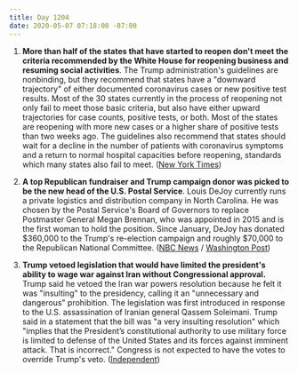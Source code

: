 ```yaml
---
title: Day 1204
date: 2020-05-07 07:18:00 -07:00
---
```


1. **More than half of the states that have started to reopen don't meet the criteria recommended by the White House for reopening business and resuming social activities**. The Trump administration's guidelines are nonbinding, but they recommend that states have a "downward trajectory" of either documented coronavirus cases or new positive test results. Most of the 30 states currently in the process of reopening not only fail to meet those basic criteria, but also have either upward trajectories for case counts, positive tests, or both. Most of the states are reopening with more new cases or a higher share of positive tests than two weeks ago. The guidelines also recommend that states should wait for a decline in the number of patients with coronavirus symptoms and a return to normal hospital capacities before reopening, standards which many states also fail to meet. ([New York Times](https://www.nytimes.com/interactive/2020/05/07/us/coronavirus-states-reopen-criteria.html))

2. **A top Republican fundraiser and Trump campaign donor was picked to be the new head of the U.S. Postal Service**. Louis DeJoy currently runs a private logistics and distribution company in North Carolina. He was chosen by the Postal Service's Board of Governors to replace Postmaster General Megan Brennan, who was appointed in 2015 and is the first woman to hold the position. Since January, DeJoy has donated $360,000 to the Trump's re-election campaign and roughly $70,000 to the Republican National Committee. ([NBC News](https://www.nbcnews.com/politics/donald-trump/trump-appoint-top-republican-donor-lead-struggling-u-s-postal-n1201666) / [Washington Post](https://www.washingtonpost.com/politics/top-republican-fundraiser-and-trump-ally-to-be-named-postmaster-general-giving-president-new-influence-over-postal-service-officials-say/2020/05/06/25cde93c-8fd4-11ea-8df0-ee33c3f5b0d6_story.html))

3. **Trump vetoed legislation that would have limited the president's ability to wage war against Iran without Congressional approval.** Trump said he vetoed the Iran war powers resolution because he felt it was "insulting" to the presidency, calling it an "unnecessary and dangerous" prohibition. The legislation was first introduced in response to the U.S. assassination of Iranian general Qassem Soleimani. Trump said in a statement that the bill was "a very insulting resolution" which "implies that the President’s constitutional authority to use military force is limited to defense of the United States and its forces against imminent attack. That is incorrect." Congress is not expected to have the votes to override Trump's veto. ([Independent](https://www.independent.co.uk/news/world/americas/us-politics/trump-veto-us-senate-law-iran-war-congress-authority-a9503406.html))